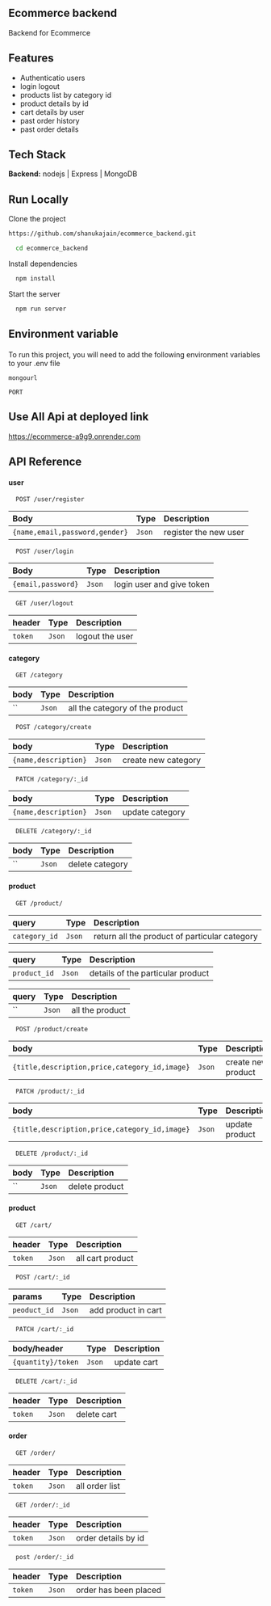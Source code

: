 
## Ecommerce backend
Backend for Ecommerce


## Features

- Authenticatio users
- login logout
- products list by category id
- product details by id
- cart details by user
- past order history
- past order details

## Tech Stack

**Backend:**  nodejs | Express | MongoDB

## Run Locally

Clone the project

```bash
https://github.com/shanukajain/ecommerce_backend.git
```

```bash
  cd ecommerce_backend
```

Install dependencies

```bash
  npm install
```
Start the server

```bash
  npm run server
```
## Environment variable
#### 
To run this project, you will need to add the following environment variables to your .env file

`mongourl`

`PORT`
## Use All Api at deployed link

https://ecommerce-a9g9.onrender.com
## API Reference

#### user

```http
  POST /user/register
```

| Body | Type     | Description                |
| :-------- | :------- | :------------------------- |
| `{name,email,password,gender}` | `Json` | register the new user|

```http
  POST /user/login
```

| Body | Type     | Description                |
| :-------- | :------- | :------------------------- |
| `{email,password}` | `Json` | login user and give token|

```http
  GET /user/logout
```

| header | Type     | Description                |
| :-------- | :------- | :------------------------- |
| `token` | `Json` | logout the user|

#### category


```http
  GET /category
```

| body | Type     | Description                |
| :-------- | :------- | :------------------------- |
| `` | `Json` | all the category of the product|

```http
  POST /category/create
```

| body | Type     | Description                |
| :-------- | :------- | :------------------------- |
| `{name,description}` | `Json` | create new category|


```http
  PATCH /category/:_id
```

| body | Type     | Description                |
| :-------- | :------- | :------------------------- |
| `{name,description}` | `Json` | update  category|

```http
  DELETE /category/:_id
```

| body | Type     | Description                |
| :-------- | :------- | :------------------------- |
| `` | `Json` | delete  category|

#### product

```http
  GET /product/
```

| query | Type     | Description                |
| :-------- | :------- | :------------------------- |
| `category_id` | `Json` | return all the product of particular category|

| query | Type     | Description                |
| :-------- | :------- | :------------------------- |
| `product_id` | `Json` | details of the particular product|  


| query | Type     | Description                |
| :-------- | :------- | :------------------------- |
| `` | `Json` | all the product|

```http
  POST /product/create
```

| body | Type     | Description                |
| :-------- | :------- | :------------------------- |
| `{title,description,price,category_id,image}` | `Json` | create new product|

```http
  PATCH /product/:_id
```

| body | Type     | Description                |
| :-------- | :------- | :------------------------- |
| `{title,description,price,category_id,image}` | `Json` | update  product|

```http
  DELETE /product/:_id
```

| body | Type     | Description                |
| :-------- | :------- | :------------------------- |
| `` | `Json` | delete  product|

#### product

```http
  GET /cart/
```

| header | Type     | Description                |
| :-------- | :------- | :------------------------- |
| `token` | `Json` | all cart product|

```http
  POST /cart/:_id
```

| params | Type     | Description                |
| :-------- | :------- | :------------------------- |
| `peoduct_id` | `Json` | add product in cart|

```http
  PATCH /cart/:_id
```

| body/header | Type     | Description                |
| :-------- | :------- | :------------------------- |
| `{quantity}/token` | `Json` | update  cart|

```http
  DELETE /cart/:_id
```

| header | Type     | Description                |
| :-------- | :------- | :------------------------- |
| `token` | `Json` | delete  cart|

#### order

```http
  GET /order/
```

| header | Type     | Description                |
| :-------- | :------- | :------------------------- |
| `token` | `Json` | all order list|

```http
  GET /order/:_id
```

| header | Type     | Description                |
| :-------- | :------- | :------------------------- |
| `token` | `Json` | order details by id|

```http
  post /order/:_id
```

| header | Type     | Description                |
| :-------- | :------- | :------------------------- |
| `token` | `Json` | order has been placed|

